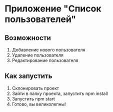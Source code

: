 # Приложение "Список пользователей"

## Возможности
1. Добавление нового пользователя
2. Удаление пользователя
3. Редактирование пользователя

## Как запустить
1. Склонировать проект
2. Зайти в папку проекта, запустить npm install
3. Запустить npm start
4. Готово, вы великолепны!
